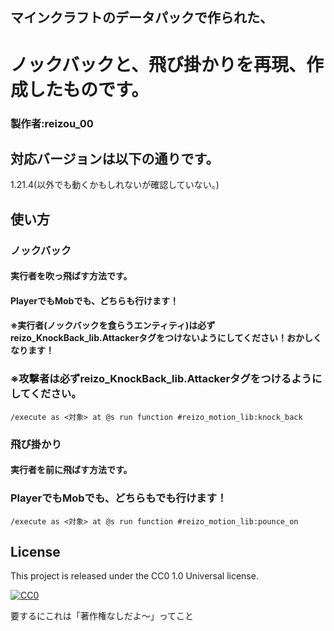 ## マインクラフトのデータパックで作られた、
# ノックバックと、飛び掛かりを再現、作成したものです。
### 製作者:reizou_00

## 対応バージョンは以下の通りです。
1.21.4(以外でも動くかもしれないが確認していない。)

## 使い方
### ノックバック
#### 実行者を吹っ飛ばす方法です。
#### PlayerでもMobでも、どちらも行けます！

#### ※実行者(ノックバックを食らうエンティティ)は必ずreizo_KnockBack_lib.Attackerタグをつけないようにしてください！おかしくなります！
### ※攻撃者は必ずreizo_KnockBack_lib.Attackerタグをつけるようにしてください。

```mcfunction
/execute as <対象> at @s run function #reizo_motion_lib:knock_back
```

### 飛び掛かり
#### 実行者を前に飛ばす方法です。
### PlayerでもMobでも、どちらもでも行けます！

```mcfunction
/execute as <対象> at @s run function #reizo_motion_lib:pounce_on
```

## License

This project is released under the CC0 1.0 Universal license.

[![CC0](https://licensebuttons.net/p/zero/1.0/88x31.png)](https://creativecommons.org/publicdomain/zero/1.0/)

要するにこれは「著作権なしだよ～」ってこと